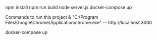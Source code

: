 
npm install
npm run build
node server.js 
docker-compose up

Commands to run this project
& "C:\Program Files\Google\Chrome\Application\chrome.exe" -- http://localhost:3000

docker-compose up 
